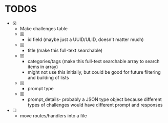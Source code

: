 # TODOS

- [x] - Make challenges table
  - [x] - id field (maybe just a UUID/ULID, doesn't matter much)
  - [x] - title (make this full-text searchable)
  - [x] - categories/tags (make this full-text searchable array to search items in array)
    - might not use this initially, but could be good for future filtering and building of lists
  - [x] - prompt type
  - [x] - prompt_details- probably a JSON type object because different types of challenges would have different prompt and responses

- [ ] - move routes/handlers into a file
